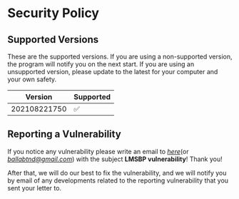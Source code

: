 # Security Policy

## Supported Versions

These are the supported versions. If you are using a non-supported version, the program will notify you on the next start. If you are using an unsupported version, please update to the latest for your computer and your own safety.

| Version | Supported          |
| ------- | ------------------ |
|202108221750| :white_check_mark: |

## Reporting a Vulnerability

If you notice any vulnerability please write an email to [*here*](mailto:ballabtnd@gmail.com)(or *ballabtnd@gmail.com*) with the subject **LMSBP vulnerability**! Thank you!

After that, we will do our best to fix the vulnerability, and we will notify you by email of any developments related to the reporting vulnerability that you sent your letter to.
